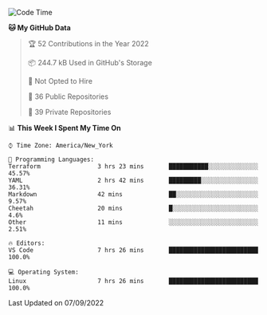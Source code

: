 <!--START_SECTION:waka-->
![Code Time](http://img.shields.io/badge/Code%20Time-75%20hrs%208%20mins-blue)

**🐱 My GitHub Data** 

> 🏆 52 Contributions in the Year 2022
 > 
> 📦 244.7 kB Used in GitHub's Storage 
 > 
> 🚫 Not Opted to Hire
 > 
> 📜 36 Public Repositories 
 > 
> 🔑 39 Private Repositories  
 > 
📊 **This Week I Spent My Time On** 

```text
⌚︎ Time Zone: America/New_York

💬 Programming Languages: 
Terraform                3 hrs 23 mins       ███████████░░░░░░░░░░░░░░   45.57% 
YAML                     2 hrs 42 mins       █████████░░░░░░░░░░░░░░░░   36.31% 
Markdown                 42 mins             ██░░░░░░░░░░░░░░░░░░░░░░░   9.57% 
Cheetah                  20 mins             █░░░░░░░░░░░░░░░░░░░░░░░░   4.6% 
Other                    11 mins             ░░░░░░░░░░░░░░░░░░░░░░░░░   2.51%

🔥 Editors: 
VS Code                  7 hrs 26 mins       █████████████████████████   100.0%

💻 Operating System: 
Linux                    7 hrs 26 mins       █████████████████████████   100.0%

```


 Last Updated on 07/09/2022
<!--END_SECTION:waka-->